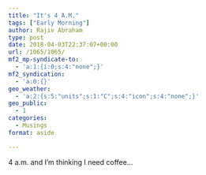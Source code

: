 ```yaml
---
title: "It's 4 A.M."
tags: ["Early Morning"]
author: Rajiv Abraham
type: post
date: 2018-04-03T22:37:07+00:00
url: /1065/1065/
mf2_mp-syndicate-to:
  - 'a:1:{i:0;s:4:"none";}'
mf2_syndication:
  - 'a:0:{}'
geo_weather:
  - 'a:2:{s:5:"units";s:1:"C";s:4:"icon";s:4:"none";}'
geo_public:
  - 1
categories:
  - Musings
format: aside

---
```

<p style="text-align: justify;">
  4 a.m. and I&#8217;m thinking I need coffee…
</p>